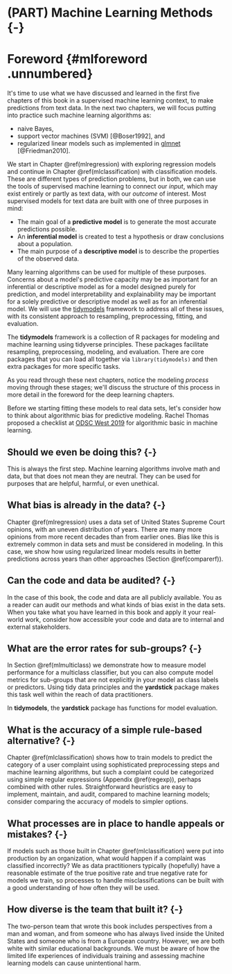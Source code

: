 # (PART) Machine Learning Methods {-}

# Foreword {#mlforeword .unnumbered}

It's time to use what we have discussed and learned in the first five chapters of this book in a supervised machine learning context, to make predictions from text data. In the next two chapters, we will focus putting into practice such machine learning algorithms as:

- naive Bayes, 
- support vector machines (SVM) [@Boser1992], and 
- regularized linear models such as implemented in [glmnet](https://glmnet.stanford.edu/) [@Friedman2010].

We start in Chapter \@ref(mlregression) with exploring regression models and continue in Chapter \@ref(mlclassification) with classification models. These are different types of prediction problems, but in both, we can use the tools of supervised machine learning to connect our _input_, which may exist entirely or partly as text data, with our _outcome_ of interest. Most supervised models for text data are built with one of three purposes in mind:

- The main goal of a **predictive model** is to generate the most accurate predictions possible.
- An **inferential model** is created to test a hypothesis or draw conclusions about a population.
- The main purpose of a **descriptive model** is to describe the properties of the observed data.

Many learning algorithms can be used for multiple of these purposes. Concerns about a model's predictive capacity may be as important for an inferential or descriptive model as for a model designed purely for prediction, and model interpretability and explainability may be important for a solely predictive or descriptive model as well as for an inferential model. We will use the [tidymodels](https://www.tidymodels.org/) framework to address all of these issues, with its consistent approach to resampling, preprocessing, fitting, and evaluation. 

<div class="rmdpackage">
<p>The <strong>tidymodels</strong> framework is a collection of R packages for modeling and machine learning using tidyverse principles. These packages facilitate resampling, preprocessing, modeling, and evaluation. There are core packages that you can load all together via <code>library(tidymodels)</code> and then extra packages for more specific tasks.</p>
</div>

As you read through these next chapters, notice the modeling _process_ moving through these stages; we'll discuss the structure of this process in more detail in the foreword for the deep learning chapters.

Before we starting fitting these models to real data sets, let's consider how to think about algorithmic bias for predictive modeling.
Rachel Thomas proposed a checklist at [ODSC West 2019](https://opendatascience.com/odsc-west-2019-keynote-rachel-thomas-on-algorithmic-bias/) for algorithmic basic in machine learning.

## Should we even be doing this? {-}

This is always the first step. Machine learning algorithms involve math and data, but that does not mean they are neutral. They can be used for purposes that are helpful, harmful, or even unethical.

## What bias is already in the data? {-}

Chapter \@ref(mlregression) uses a data set of United States Supreme Court opinions, with an uneven distribution of years. There are many more opinions from more recent decades than from earlier ones. Bias like this is extremely common in data sets and must be considered in modeling. In this case, we show how using regularized linear models results in better predictions across years than other approaches (Section \@ref(comparerf)).

## Can the code and data be audited? {-}

In the case of this book, the code and data are all publicly available. You as a reader can audit our methods and what kinds of bias exist in the data sets. When you take what you have learned in this book and apply it your real-world work, consider how accessible your code and data are to internal and external stakeholders.

## What are the error rates for sub-groups? {-}

In Section \@ref(mlmulticlass) we demonstrate how to measure model performance for a multiclass classifier, but you can also compute model metrics for sub-groups that are not explicitly in your model as class labels or predictors. Using tidy data principles and the **yardstick** package makes this task well within the reach of data practitioners.

<div class="rmdpackage">
<p>In <strong>tidymodels</strong>, the <strong>yardstick</strong> package has functions for model evaluation.</p>
</div>


## What is the accuracy of a simple rule-based alternative? {-}

Chapter \@ref(mlclassification) shows how to train models to predict the category of a user complaint using sophisticated preprocessing steps and machine learning algorithms, but such a complaint could be categorized using simple regular expressions (Appendix \@ref(regexp)), perhaps combined with other rules. Straightforward heuristics are easy to implement, maintain, and audit, compared to machine learning models; consider comparing the accuracy of models to simpler options.

## What processes are in place to handle appeals or mistakes? {-}

If models such as those built in Chapter \@ref(mlclassification) were put into production by an organization, what would happen if a complaint was classified incorrectly? We as data practitioners typically (hopefully) have a reasonable estimate of the true positive rate and true negative rate for models we train, so processes to handle misclassifications can be built with a good understanding of how often they will be used.

## How diverse is the team that built it? {-}

The two-person team that wrote this book includes perspectives from a man and woman, and from someone who has always lived inside the United States and someone who is from a European country. However, we are both white with similar educational backgrounds. We must be aware of how the limited life experiences of individuals training and assessing machine learning models can cause unintentional harm.
